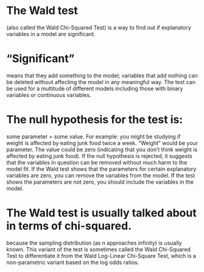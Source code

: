 # The Wald test 
(also called the Wald Chi-Squared Test) is a way to find out if explanatory variables in a model are significant.

# “Significant” 
means that they add something to the model; variables that add nothing can be deleted without affecting the model in any meaningful way. The test can be used for a multitude of different models including those with binary variables or continuous variables.

# The null hypothesis for the test is: 
some parameter = some value. 
For example:
you might be studying if weight is affected by eating junk food twice a week. “Weight” would be your parameter. The value could be zero (indicating that you don’t think weight is affected by eating junk food). If the null hypothesis is rejected, it suggests that the variables in question can be removed without much harm to the model fit. 
If the Wald test shows that the parameters for certain explanatory variables are zero, you can remove the variables from 
the model. If the test shows the parameters are not zero, you should include the variables in the model. 

# The Wald test is usually talked about in terms of chi-squared.
because the sampling distribution (as n approaches infinity) is usually known. This variant of the test is sometimes called the Wald Chi-Squared Test to differentiate it from the Wald Log-Linear Chi-Square Test, which is a non-parametric variant based on the log odds ratios.
